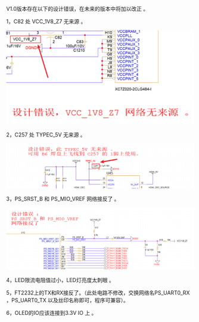 V1.0版本存在以下的设计错误，在未来的版本中将加以改正 。

1，C82  处 VCC_1V8_Z7 无来源   。

<img src="image/image-20240514001819687.png" alt="image-20240514001819687" style="zoom:50%;" />

2，C257 处 TYPEC_5V 无来源   。

![image-20240514001616415](image/image-20240514001616415.png)



3，PS_SRST_B 和 PS_MIO_VREF 网络接反了 。

![image-20240514001647185](image/image-20240514001647185.png)



4，LED限流电阻值过小，LED灯亮度太刺眼 。

5，FT2232上的TX和RX接反了。（此处电路不修改，交换网络名PS_UART0_RX ，PS_UART0_TX 以及丝印名称即可，程序可兼容）。

6，OLED的IO应该连接到3.3V IO 上 。

